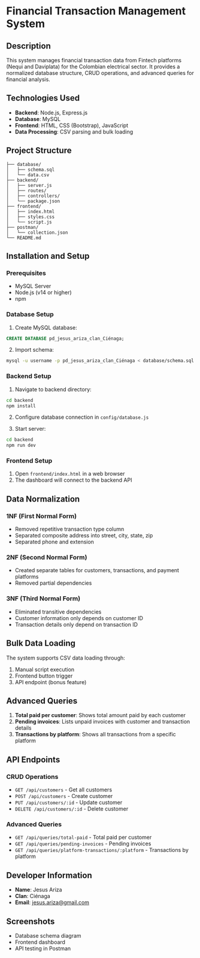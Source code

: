 # Financial Transaction Management System

## Description
This system manages financial transaction data from Fintech platforms (Nequi and Daviplata) for the Colombian electrical sector. It provides a normalized database structure, CRUD operations, and advanced queries for financial analysis.

## Technologies Used
- **Backend**: Node.js, Express.js
- **Database**: MySQL
- **Frontend**: HTML, CSS (Bootstrap), JavaScript
- **Data Processing**: CSV parsing and bulk loading

## Project Structure
```
├── database/
│   ├── schema.sql
│   └── data.csv
├── backend/
│   ├── server.js
│   ├── routes/
│   ├── controllers/
│   └── package.json
├── frontend/
│   ├── index.html
│   ├── styles.css
│   └── script.js
├── postman/
│   └── collection.json
└── README.md
```

## Installation and Setup

### Prerequisites
- MySQL Server
- Node.js (v14 or higher)
- npm

### Database Setup
1. Create MySQL database:
```sql
CREATE DATABASE pd_jesus_ariza_clan_Ciénaga;
```

2. Import schema:
```bash
mysql -u username -p pd_jesus_ariza_clan_Ciénaga < database/schema.sql
```

### Backend Setup
1. Navigate to backend directory:
```bash
cd backend
npm install
```

2. Configure database connection in `config/database.js`

3. Start server:
```bash
cd backend
npm run dev
```

### Frontend Setup
1. Open `frontend/index.html` in a web browser
2. The dashboard will connect to the backend API

## Data Normalization

### 1NF (First Normal Form)
- Removed repetitive transaction type column
- Separated composite address into street, city, state, zip
- Separated phone and extension

### 2NF (Second Normal Form)
- Created separate tables for customers, transactions, and payment platforms
- Removed partial dependencies

### 3NF (Third Normal Form)
- Eliminated transitive dependencies
- Customer information only depends on customer ID
- Transaction details only depend on transaction ID

## Bulk Data Loading
The system supports CSV data loading through:
1. Manual script execution
2. Frontend button trigger
3. API endpoint (bonus feature)

## Advanced Queries
1. **Total paid per customer**: Shows total amount paid by each customer
2. **Pending invoices**: Lists unpaid invoices with customer and transaction details
3. **Transactions by platform**: Shows all transactions from a specific platform

## API Endpoints

### CRUD Operations
- `GET /api/customers` - Get all customers
- `POST /api/customers` - Create customer
- `PUT /api/customers/:id` - Update customer
- `DELETE /api/customers/:id` - Delete customer

### Advanced Queries
- `GET /api/queries/total-paid` - Total paid per customer
- `GET /api/queries/pending-invoices` - Pending invoices
- `GET /api/queries/platform-transactions/:platform` - Transactions by platform

## Developer Information
- **Name**: Jesus Ariza
- **Clan**: Ciénaga
- **Email**: jesus.ariza@gmail.com

## Screenshots
- Database schema diagram
- Frontend dashboard
- API testing in Postman
